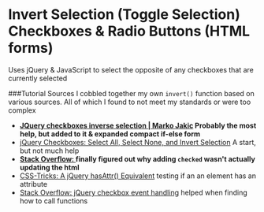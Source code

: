 # Invert Selection (Toggle Selection) Checkboxes & Radio Buttons (HTML forms)

Uses jQuery & JavaScript to select the opposite of any checkboxes that are currently selected

###Tutorial Sources
I cobbled together my own `invert()` function based on various sources. All of which I found to not meet my standards or were too complex

- **[JQuery checkboxes inverse selection | Marko Jakic](http://markojakic.net/jquery-checkboxes-inverse-selection) Probably the most help, but added to it & expanded compact if-else form**
- [jQuery Checkboxes: Select All, Select None, and Invert Selection](https://www.abeautifulsite.net/jquery-checkboxes-select-all-select-none-and-invert-selection) A start, but not much help
- **[Stack Overflow: ](http://stackoverflow.com/a/1318088) finally figured out why adding `checked` wasn't actually updating the html**
- [CSS-Tricks: A jQuery hasAttr() Equivalent](https://css-tricks.com/snippets/jquery/make-an-jquery-hasattr/) testing if an an element has an attribute
- [Stack Overflow: jQuery checkbox event handling](http://stackoverflow.com/a/29367737) helped when finding how to call functions